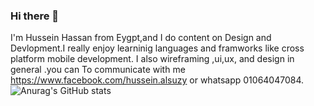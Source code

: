 ### Hi there 👋

I'm Hussein Hassan from Eygpt,and I do content on Design and Devlopment.I really enjoy learninig languages and framworks like cross platform mobile development.
I also wireframing ,ui,ux, and design in general .you can To communicate with me https://www.facebook.com/hussein.alsuzy or whatsapp 01064047084.
![Anurag's GitHub stats](https://github-readme-stats.vercel.app/api?username=HusseinAlswasy&theme=dark&show_icons=true)
